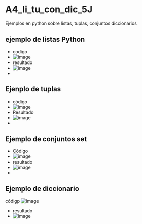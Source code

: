 # A4_li_tu_con_dic_5J
Ejemplos en python sobre listas, tuplas, conjuntos diccionarios
## ejemplo de listas Python
- codigo
- ![image](https://github.com/user-attachments/assets/95635622-0496-4597-8dea-8a466ec0b021)
- resultado
- ![image](https://github.com/user-attachments/assets/ce1e9547-aacc-4183-81ac-852e1649b064)
-
## Ejenplo de tuplas
- código
- ![image](https://github.com/user-attachments/assets/d35bf362-2a25-40ca-ad4a-d1dc0e260b9a)
- Resultado
- ![image](https://github.com/user-attachments/assets/48c5529f-e9cb-44fa-9697-6b387ec027d8)
-
## Ejemplo de conjuntos set
- Código
- ![image](https://github.com/user-attachments/assets/4f078afc-61f0-43bb-8813-20153fc67192)
- resultado
- ![image](https://github.com/user-attachments/assets/0d2bd800-46e4-4fea-96ad-cf7b0536f74b)
-
## Ejemplo de diccionario
códigp
![image](https://github.com/user-attachments/assets/d15b09df-c363-48e7-8762-f8e383bb56fa)
- resultado
- ![image](https://github.com/user-attachments/assets/f67d2386-cbf2-4c66-8dc7-6d751bcbe775)


